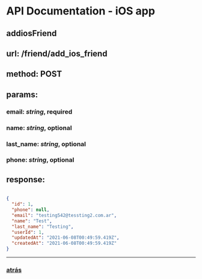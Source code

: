 # API Documentation - iOS app

## addiosFriend

## url: /friend/add_ios_friend
## method: POST

## params:

### **email:** *string*, required
### **name:** *string*, optional
### **last_name:** *string*, optional
### **phone:** *string*, optional


## response:

~~~Json

{
  "id": 1,
  "phone": null,
  "email": "testing542@tessting2.com.ar",
  "name": "Test",
  "last_name": "Testing",
  "userId": 1,
  "updatedAt": "2021-06-08T00:49:59.419Z",
  "createdAt": "2021-06-08T00:49:59.419Z"
}

~~~

___
### [atrás](apis.html)
